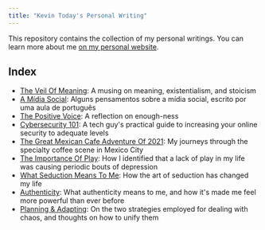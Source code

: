 ```yaml
---
title: "Kevin Today's Personal Writing"
---
```


This repository contains the collection of my personal writings. You can learn more about me [on my personal website](https://kevintoday.com).

Index
-----
* [The Veil Of Meaning](): A musing on meaning, existentialism, and stoicism
* [A Mídia Social](./a-midia-social/post.md): Alguns pensamentos sobre a mídia social, escrito por uma aula de português
* [The Positive Voice](./the-positive-voice/post.md): A reflection on enough-ness
* [Cybersecurity 101](./cybersecurity-101/post.md): A tech guy's practical guide to increasing your online security to adequate levels
* [The Great Mexican Cafe Adventure Of 2021](./mexican-cafe-adventure-2021/post.md): My journeys through the specialty coffee scene in Mexico City
* [The Importance Of Play](./the-importance-of-play/post.md): How I identified that a lack of play in my life was causing periodic bouts of depression
* [What Seduction Means To Me](./what-seduction-means-to-me/post.md): How the art of seduction has changed my life
* [Authenticity](./authenticity/post.md): What authenticity means to me, and how it's made me feel more powerful than ever before
* [Planning & Adapting](./planning-and-adapting/post.md): On the two strategies employed for dealing with chaos, and thoughts on how to unify them
